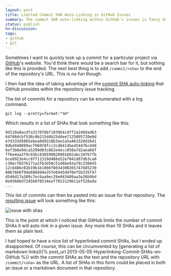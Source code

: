 ```yaml
---
layout: post
title: Limited Commit SHA Auto-Linking in GitHub Issues
summary: The commit SHA auto-linking within GitHub's issues is fancy but limited.
status: publish
hn-discussion:
tags:
- github
- git
---
```


Sometimes I want to quickly look up a commit for a particular project via
[GitHub](https://github.com/)'s website. You'd think there would be a search
bar for it, but nothing like this is provided. The next best thing is to add
`/commit/<sha>` to the end of the repository's URL. This is no fun though.

I then had the idea of taking advantage of the [commit SHA
auto-linking](https://help.github.com/articles/github-flavored-markdown#references)
that GitHub provides within the repository issue tracking.

The list of commits for a repository can be enumerated with a log command.

    git log --pretty=format:"%H"

Which results in a list of SHAs that look something like this:

    9d110a8acdfa317076bf183964cdff2a249dad63
    64788dcbf538c0b215d4b25d4ee7125095720e0d
    e74333d5065ebea0d9318b3ee1a5a463320d26d1
    0dbd440099acf960f8fcc3cd8414be45447bc440
    6ef3b8e9dca5299d03c862e4ecc058a7d2aea66f
    ff6e4aa3f9c93bc838590020901602abc34767fb
    bce8923e4cc8f711319d488e52ef041d87db3ca0
    c39ecf0376171a2fb3d50c51d6be93a79c238845
    12c8486c02b19b1b18b6f8034300265747685230
    80676b6f9de688494e35fe0445d4f0ef5b335f47
    d546d17a389c7ec6aa9ec29e043409aa3e26b9bd
    0e93686d7245b070534eaf7013129611ef528ada
    ...

This list of commits can then be pasted into an issue for that repository.
The [resulting issue](https://github.com/jbranchaud/gistory/issues/1)
will look something like this:

![issue with shas](http://i.imgur.com/7QUdJ4N.png)

This is the point at which I noticed that GitHub limits the number of commit
SHAs it will auto-link in a given issue. Any more than 10 SHAs and it leaves
them as plain text.

I had hoped to have a nice list of hyperlinked commit SHAs, but I ended up
disappointed.
Of course, this can be circumvented by [generating a list of markdown
links]({% post_url 2013-05-05-Hyperlinking-Commit-SHAs-on-GitHub %})
with the commit SHAs as the text and the repository URL with `/commit/<sha>`
as the URL. A list of SHAs in this form could be placed in both an issue or
a markdown document in that repository.
